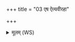 +++
title = "03 एष ऐत्यवीरहा"

+++
<details><summary>मूलम् (WS)</summary>

एष ऐत्यवीरहा रुद्रो जलाषभेषजी ।  
वि ते क्षेपमनीनशद्वतीकारो व्येतु ते ॥ ३ ॥
</details>